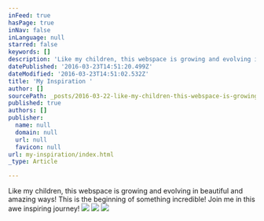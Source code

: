```yaml
---
inFeed: true
hasPage: true
inNav: false
inLanguage: null
starred: false
keywords: []
description: 'Like my children, this webspace is growing and evolving in beautiful and amazing ways! This is the beginning of something incredible! Join me in this awe inspiring journey!'
datePublished: '2016-03-23T14:51:20.499Z'
dateModified: '2016-03-23T14:51:02.532Z'
title: 'My Inspiration '
author: []
sourcePath: _posts/2016-03-22-like-my-children-this-webspace-is-growing-and-evolving-in-b.md
published: true
authors: []
publisher:
  name: null
  domain: null
  url: null
  favicon: null
url: my-inspiration/index.html
_type: Article

---
```

Like my children, this webspace is growing and evolving in beautiful and amazing ways! This is the beginning of something incredible! Join me in this awe inspiring journey!
![](https://s3-us-west-2.amazonaws.com/the-grid-img/p/5f45ce5b250aa685b46cc44daa658d14dd02da42.jpg)
![](https://the-grid-user-content.s3-us-west-2.amazonaws.com/bc87b0b6-b0da-4c95-82e7-d24cc3f42406.jpg)
![](https://the-grid-user-content.s3-us-west-2.amazonaws.com/e94db0a8-82d8-4b82-8c37-5871f7a9ecf2.jpg)